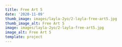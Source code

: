 ```yaml
--- 
title: Free Art 5
date: '2020-11-09'
thumb_image: images/layla-2yo/2-layla-free-art5.jpg
thumb_image_alt: Free Art 5
image: images/layla-2yo/2-layla-free-art5.jpg
image_alt: Free Art 5
template: project
---
```

